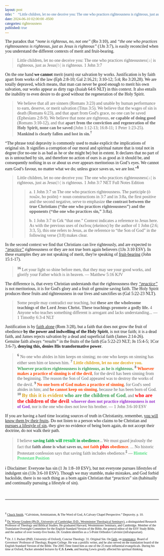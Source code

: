 ```yaml
---
layout: post
title: "🚸 “Little children, let no one deceive you: The one who practices righteousness is righteous, just as Jesus is righteous.” ― The Apostle John"
date: 2024-06-10 02:00:00 -0500
categories: righteousness
published: true
---
```


<style>
    * {
        font-family:'Times New Roman', Times, serif;
    }
</style>

The paradox that *&ldquo;none is righteous, no, not one&rdquo;* (Ro 3:10), and *&ldquo;the one who practices righteousness is righteous, just as Jesus is righteous&rdquo;* (1Jn 3:7), is easily reconciled when you understand the different contexts of merit and fruit-bearing.

> Little children, let no one deceive you: The one who practices righteousness<span style="color:#a8a8a8;">[a]</span> is righteous, just as Jesus<span style="color:#a8a8a8;">[b]</span> is righteous. 1 John 3:7

 <!-- *, †, ‡, §, ‖, ¶. -->

On the one hand **we cannot** merit (earn) our salvation by works. Justification is by faith apart from works of the law (Eph 2:8-10; Gal 2:16,21; 3:10-12; 5:4; Ro 3:20,28). We are totally depraved, which means, that man can never be good enough to merit his own salvation, our works appear as dirty rags (Isaiah 64:6 NLT) in this context. It also entails the inability to even desire to do good without the regeneration of the Holy Spirit.

> We believe that all are sinners (Romans 3:23) and unable by human performance to earn, deserve, or merit salvation (Titus 3:5). We believe that the wages of sin is death (Romans 6:23), and that apart from God's grace, no one can be saved (Ephesians 2:8-9). We believe that none are righteous, **or capable of doing good** (Romans 3:10-12), and that **apart from the conviction and regeneration of the Holy Spirit, none can be saved** (John 1:12-13; 16:8-11; 1 Peter 1:23-25). **Mankind is clearly fallen and lost in sin.**<sup style="font-weight:bold;">†</sup>

&ldquo;The phrase total depravity is commonly used to make explicit the implications of original sin. It signifies a corruption of our moral and spiritual nature that is total not in degree (for no-one is as bad as he or she might be) but in extent. It declares that no part of us is untouched by sin, and therefore no action of ours is as good as it should be, and consequently nothing in us or about us ever appears meritorious in God’s eyes. We cannot earn God’s favour, no matter what we do; unless grace saves us, we are lost.&rdquo;<sup style="font-weight:bold;">§</sup>

> Little children, let no one deceive you: The one who practices righteousness<span style="color:#a8a8a8;">[a]</span> is righteous, just as Jesus<span style="color:#a8a8a8;">[b]</span> is righteous. 1 John 3:7 NET Full Notes Edition
>
>>a. 1 John 3:7 sn The one who practices righteousness. The participle (ὁ ποιῶν, ho poiōn) + noun constructions in 3:7 and in 3:8a, the first positive and the second negative, serve to emphasize **the contrast between the true Christians (“the one who practices righteousness”) and the opponents (“the one who practices sin,” 3:8a)**.
>>
>>b. 1 John 3:7 tn Grk “that one.” Context indicates a reference to Jesus here. As with the previous uses of ἐκεῖνος (ekeinos) by the author of 1 John (2:6; 3:3, 5), this one refers to Jesus, as the reference to “the Son of God” in the following verse (3:8) makes clear.

In the second context we find that Christians can live righteously, and are expected to [*&ldquo;practice&rdquo;*](https://sevenshepherd.github.io/practicing-sin/) righteousness or they are not true born again believers (1Jn 3:10 ESV). In these examples they are not speaking of merit, they're speaking of [fruit-bearing](https://sevenshepherd.github.io/fruits/) (John 15:1-17).

> <sup style="font-weight:bold;">16</sup> Let your light so shine before men, that they may see your good works, and glorify your Father which is in heaven. &mdash; Matthew 5:16 KJV

The difference is, that every Christian understands that the righteousness they [*&ldquo;practice&rdquo;*](https://sevenshepherd.github.io/practicing-sin/) is not meritorious, it is for God's glory and a fruit of genuine saving faith. The Holy Spirit produces these fruits and righteousness in our lives and sanctifies us (Gal 5:22-23 NLT).

> Some people may contradict our teaching, but **these are the wholesome teachings of the Lord Jesus Christ. These teachings promote a godly life.** 4 Anyone who teaches something different is arrogant and lacks understanding... &mdash; 1 Timothy 6:3-4 NLT

Justification is by [faith alone](/assets/images/solas.jpg) (Rom 3:28), but a faith that does not grow the fruit of obedience **by the power and indwelling of the Holy Spirit**, is not true faith; it is a dead faith, and James rejects salvation by a dead and superficial faith (James 2:14-26). Genuine faith always *&ldquo;results&rdquo;* in the fruits of the faith (Ga 5:22-23 NLT; Jn 15:4-5; 1Cor 3:6-7), **denying this, denies His transformative power**.

<!-- 2. Verses against antinomianism (1 Jn 3:6-10; 5:18; Jd 4 NET; Ro 6:1-2,15; 3:8,31; Heb 10:26-31; 6:4-6; Lk 9:62).
3. Verses for obedience &ldquo;*after*&rdquo; justification (1Jn 2:3-6; 3:6-10; 5:3-4 Jn 14:15,21; 15:10).
4. Verses for Godly dispositions of Love (1 Jn 2:9-11; 3:10; 4:8,20; Jn 13:34-35).
5. Verses for Godly and Holy lives (Heb 12:14; 1 Tim 6:3-4; 2 Tim 3:12; Titus 2:11-12; Gal 5:22-23).
6. Verses for good works &ldquo;*after*&rdquo; justification (James 2:14-26; Eph 2:10).
7. The Holy Spirit produces the fruit, not human decision (Ga 5:22-23 NLT; Jn 15:4-5; 1Cor 3:6-7). -->

> <sup style="font-weight:bold;">6</sup> No one who abides in him keeps on sinning; no one who keeps on sinning has either seen him or known him. <sup style="font-weight:bold;">7</sup> <span style="font-weight:bold;color:GoldenRod;">Little children, let no one deceive you.</span> <span style="font-weight:bold;color:#3EA055;">Whoever practices righteousness is righteous, as he is righteous.</span> <sup style="font-weight:bold;">8</sup> <span style="font-weight:bold;color:OrangeRed;">Whoever makes a practice of sinning is of the devil</span>, for the devil has been sinning from the beginning. The reason the Son of God appeared was to destroy the works of the devil. <sup style="font-weight:bold;">9</sup> <span style="font-weight:bold;color:OrangeRed;">No one born of God makes a practice of sinning</span>, for God's seed abides in him; and <span style="font-weight:bold;color:OrangeRed;">he cannot keep on sinning</span>, because he has been born of God. <sup style="font-weight:bold;">10</sup> <span style="font-size:1.2em;font-weight:bold;color:GoldenRod;">By this it is evident</span> <span style="font-size:1.2em;font-weight:bold;color:#3EA055;">who are the children of God</span>, and <span style="font-size:1.2em;font-weight:bold;color:Red;">who are the children of the devil</span>: <span style="font-weight:bold;color:DarkOrchid;">whoever does not practice righteousness is not of God</span>, nor is the one who does not love his brother. &mdash; 1 John 3:6-10 ESV

If you are having a hard time locating sources of truth in Christianity, remember, [you will know them by their fruits](https://sevenshepherd.github.io/fruits/). Do not listen to a person who claims to be Christian and [pursues a lifestyle of sin](https://sevenshepherd.github.io/practicing-sin/), they give no evidence of being born again, do not accept their doctrine, do not walk their path. 

> I believe <span style="font-weight:bold;color:#009933;">saving faith will <span style="font-size:1.2em;color:#00cc44;">result</span> in obedience</span>... We must guard jealously the fact that <span style="font-weight:bold;">faith alone is what saves us, <span style="color:orangered;">not faith <span style="font-size:1.2em;color:red;">plus</span> obedience</span></span>. ... No historic Protestant confession says that saving faith includes obedience.<sup style="font-weight:bold;">‡</sup> &mdash; <span style="color:#00cc44;">Historic Protestant Position</span>

ℹ️ Disclaimer: Everyone has sin (1 Jn 1:8–10 ESV), but not everyone pursues lifestyles of indulgent sin (1Jn 3:6-10 ESV). Though we may stumble, make mistakes, and God forbid backslide, there is no such thing as a born again Christian that &ldquo;*practices*&rdquo; sin (habitually and continually pursuing a lifestyle of sin).

<br>

---

<br>

<span style="font-size:10px;">

<sup style="font-weight:bold;">†</sup> [Chuck Smith](https://youtu.be/kP8rIIps4Sk), &ldquo;Calvinism, Arminianism, & The Word of God, A Calvary Chapel Perspective.&rdquo; Depravity. p. 10.

<sup style="font-weight:bold;">‡</sup> [Dr. Wayne Grudem (Ph.D., University of Cambridge; D.D., Westminster Theological Seminary)](https://youtu.be/s9e3Y2SMXag), a distinguished Research Professor of Theology and Biblical Studies. He graduated Harvard, Westminister Seminary, and Cambridge. Member of the Translation Oversight Committee for the English Standard Version of the Bible, the general editor of the ESV Study Bible, and the author of over twenty-five books. Dr. Grudem identifies as a 5-Point Orthodox Calvinist (infralapsarian).

<sup style="font-weight:bold;">§</sup> Dr. J. I. Packer (PhD, University of Oxford), Concise Theology. 31. Original Sin. On [faith](https://youtu.be/jOFsFgUUdZo), on [repentance](https://youtu.be/gExLXpPJDd8). Board of Governors' Professor of Theology, Regent College. He was a prolific writer, and he also served on the translation board of the English Standard Version of the Bible. The 2005 Time listed him as one of the 25 most influential evangelicals. During his time at Oxford, Packer attended lectures by **C.S. Lewis**, and hearing Lewis greatly affected his spiritual thinking.

<span>

<script>
    var refTagger = {
        settings: {
            bibleVersion: 'NET'
        }
    }; 

    (function(d, t) {
        var n=d.querySelector('[nonce]');
        refTagger.settings.nonce = n && (n.nonce||n.getAttribute('nonce'));
        var g = d.createElement(t), s = d.getElementsByTagName(t)[0];
        g.src = 'https://api.reftagger.com/v2/RefTagger.js';
        g.nonce = refTagger.settings.nonce;
        s.parentNode.insertBefore(g, s);
    }(document, 'script'));
</script>